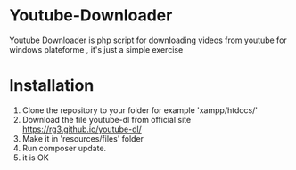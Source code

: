 # Youtube-Downloader 
Youtube Downloader is php script for downloading videos from youtube for windows plateforme , it's just a simple exercise

# Installation
1. Clone the repository to your folder for example 'xampp/htdocs/'
2. Download the file youtube-dl from official site https://rg3.github.io/youtube-dl/
3. Make it in  'resources/files' folder
4. Run composer update.
5. it is OK 
